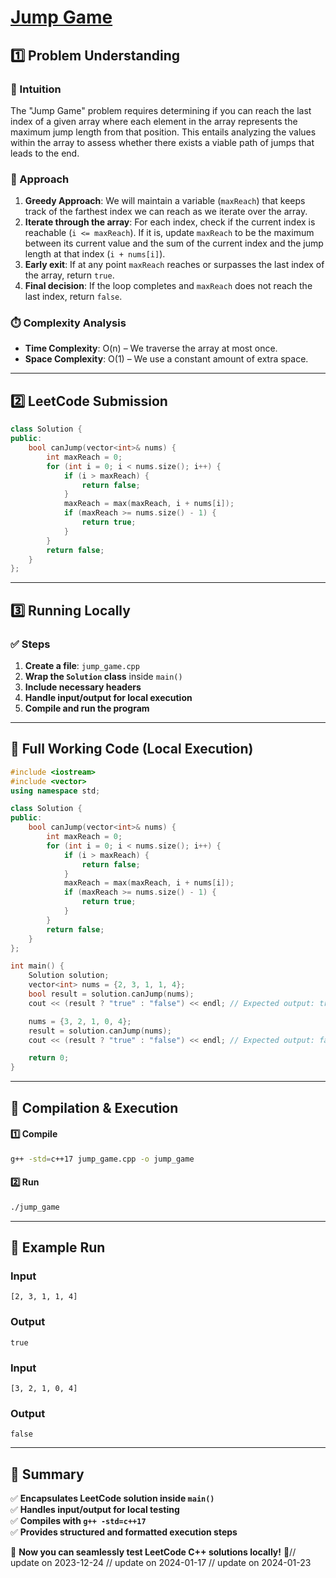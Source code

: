 # **[Jump Game](https://leetcode.com/problems/jump-game/description/)**  

## **1️⃣ Problem Understanding**  
### **📌 Intuition**  
The "Jump Game" problem requires determining if you can reach the last index of a given array where each element in the array represents the maximum jump length from that position. This entails analyzing the values within the array to assess whether there exists a viable path of jumps that leads to the end.

### **🚀 Approach**  
1. **Greedy Approach**: We will maintain a variable (`maxReach`) that keeps track of the farthest index we can reach as we iterate over the array. 
2. **Iterate through the array**: For each index, check if the current index is reachable (`i <= maxReach`). If it is, update `maxReach` to be the maximum between its current value and the sum of the current index and the jump length at that index (`i + nums[i]`). 
3. **Early exit**: If at any point `maxReach` reaches or surpasses the last index of the array, return `true`.
4. **Final decision**: If the loop completes and `maxReach` does not reach the last index, return `false`.

### **⏱️ Complexity Analysis**  
- **Time Complexity**: O(n) – We traverse the array at most once.
- **Space Complexity**: O(1) – We use a constant amount of extra space.

---  

## **2️⃣ LeetCode Submission**  
```cpp
class Solution {
public:
    bool canJump(vector<int>& nums) {
        int maxReach = 0;
        for (int i = 0; i < nums.size(); i++) {
            if (i > maxReach) {
                return false;
            }
            maxReach = max(maxReach, i + nums[i]);
            if (maxReach >= nums.size() - 1) {
                return true;
            }
        }
        return false;
    }
};  
```  

---  

## **3️⃣ Running Locally**  
### **✅ Steps**  
1. **Create a file**: `jump_game.cpp`  
2. **Wrap the `Solution` class** inside `main()`  
3. **Include necessary headers**  
4. **Handle input/output for local execution**  
5. **Compile and run the program**  

---  

## **📝 Full Working Code (Local Execution)**  
```cpp
#include <iostream>
#include <vector>
using namespace std;

class Solution {
public:
    bool canJump(vector<int>& nums) {
        int maxReach = 0;
        for (int i = 0; i < nums.size(); i++) {
            if (i > maxReach) {
                return false;
            }
            maxReach = max(maxReach, i + nums[i]);
            if (maxReach >= nums.size() - 1) {
                return true;
            }
        }
        return false;
    }
};

int main() {
    Solution solution;
    vector<int> nums = {2, 3, 1, 1, 4};
    bool result = solution.canJump(nums);
    cout << (result ? "true" : "false") << endl; // Expected output: true

    nums = {3, 2, 1, 0, 4};
    result = solution.canJump(nums);
    cout << (result ? "true" : "false") << endl; // Expected output: false

    return 0;
}
```  

---  

## **🔧 Compilation & Execution**  
#### **1️⃣ Compile**  
```bash
g++ -std=c++17 jump_game.cpp -o jump_game
```  

#### **2️⃣ Run**  
```bash
./jump_game
```  

---  

## **🎯 Example Run**  
### **Input**  
```
[2, 3, 1, 1, 4]
```  
### **Output**  
```
true
```

### **Input**  
```
[3, 2, 1, 0, 4]
```  
### **Output**  
```
false
```  

---  

## **📌 Summary**  
✅ **Encapsulates LeetCode solution inside `main()`**  
✅ **Handles input/output for local testing**  
✅ **Compiles with `g++ -std=c++17`**  
✅ **Provides structured and formatted execution steps**  

🚀 **Now you can seamlessly test LeetCode C++ solutions locally!** 🚀// update on 2023-12-24
// update on 2024-01-17
// update on 2024-01-23
